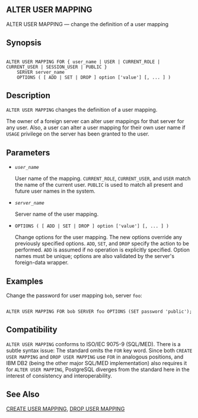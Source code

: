 ## ALTER USER MAPPING

ALTER USER MAPPING — change the definition of a user mapping

## Synopsis

```

ALTER USER MAPPING FOR { user_name | USER | CURRENT_ROLE | CURRENT_USER | SESSION_USER | PUBLIC }
    SERVER server_name
    OPTIONS ( [ ADD | SET | DROP ] option ['value'] [, ... ] )
```

## Description

`ALTER USER MAPPING` changes the definition of a user mapping.

The owner of a foreign server can alter user mappings for that server for any user. Also, a user can alter a user mapping for their own user name if `USAGE` privilege on the server has been granted to the user.

## Parameters

* *`user_name`*

    User name of the mapping. `CURRENT_ROLE`, `CURRENT_USER`, and `USER` match the name of the current user. `PUBLIC` is used to match all present and future user names in the system.

* *`server_name`*

    Server name of the user mapping.

* `OPTIONS ( [ ADD | SET | DROP ] option ['value'] [, ... ] )`

    Change options for the user mapping. The new options override any previously specified options. `ADD`, `SET`, and `DROP` specify the action to be performed. `ADD` is assumed if no operation is explicitly specified. Option names must be unique; options are also validated by the server's foreign-data wrapper.

## Examples

Change the password for user mapping `bob`, server `foo`:

```

ALTER USER MAPPING FOR bob SERVER foo OPTIONS (SET password 'public');
```

## Compatibility

`ALTER USER MAPPING` conforms to ISO/IEC 9075-9 (SQL/MED). There is a subtle syntax issue: The standard omits the `FOR` key word. Since both `CREATE USER MAPPING` and `DROP USER MAPPING` use `FOR` in analogous positions, and IBM DB2 (being the other major SQL/MED implementation) also requires it for `ALTER USER MAPPING`, PostgreSQL diverges from the standard here in the interest of consistency and interoperability.

## See Also

[CREATE USER MAPPING](sql-createusermapping "CREATE USER MAPPING"), [DROP USER MAPPING](sql-dropusermapping "DROP USER MAPPING")
